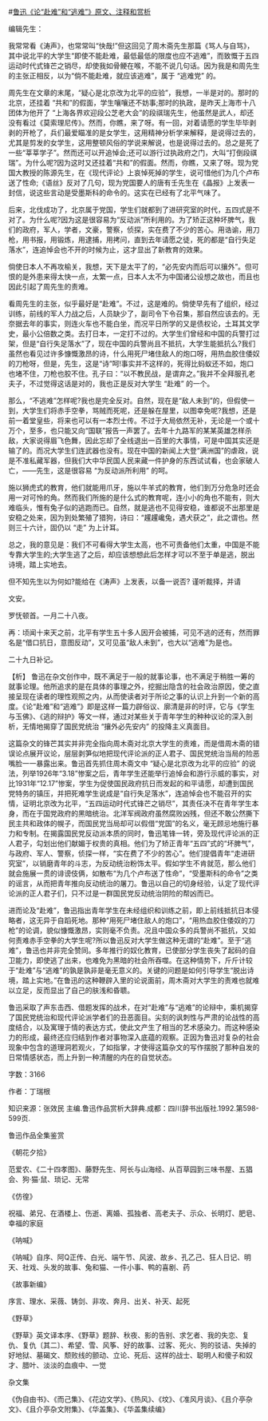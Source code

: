 #[鲁迅《论“赴难”和“逃难”》原文、注释和赏析](https://www.vrrw.net/wx/9647.html)

编辑先生：

我常常看《涛声》，也常常叫“快哉!”但这回见了周木斋先生那篇《骂人与自骂》，其中说北平的大学生“即使不能赴难，最低最低的限度也应不逃难”，而致慨于五四运动时代式锋芒之销尽，却使我如骨鲠在喉，不能不说几句话。因为我是和周先生的主张正相反，以为“倘不能赴难，就应该逃难”，属于 “逃难党” 的。

周先生在文章的末尾，“疑心是北京改为北平的应验”，我想，一半是对的。那时的北京，还挂着 “共和”的假面，学生嚷嚷还不妨事;那时的执政，是昨天上海市十八团体为他开了 “上海各界欢迎段公芝老大会”的段祺瑞先生，他虽然是武人，却还没有看过《莫索理尼传》。然而，你瞧，来了呀。有一回，对着请愿的学生毕毕剥剥的开枪了，兵们最爱瞄准的是女学生，这用精神分析学来解释，是说得过去的，尤其是剪发的女学生，这用整顿风俗的学说来解说，也是说得过去的。总之是死了一些“莘莘学子”。然而还可以开追悼会;还可以游行过执政府之门，大叫“打倒段祺瑞”。为什么呢?因为这时又还挂着“共和”的假面。然而，你瞧，又来了呀。现为党国大教授的陈源先生，在《现代评论》上哀悼死掉的学生，说可惜他们为几个卢布送了性命;《语丝》反对了几句，现为党国要人的唐有壬先生在《晶报》上发表一封信，说这些言动是受墨斯科的命令的。这实在已经有了北平气味了。

后来，北伐成功了，北京属于党国，学生们就都到了进研究室的时代，五四式是不对了。为什么呢?因为这是很容易为“反动派”所利用的。为了矫正这种坏脾气，我们的政府，军人，学者，文豪，警察，侦探，实在费了不少的苦心。用诰谕，用刀枪，用书报，用锻炼，用逮捕，用拷问，直到去年请愿之徒，死的都是“自行失足落水”，连追悼会也不开的时候为止，这才显出了新教育的效果。

倘使日本人不再攻榆关，我想，天下是太平了的，“必先安内而后可以攘外”。但可恨的是外患来得太快一点，太繁一点，日本人太不为中国诸公设想之故也，而且也因此引起了周先生的责难。

看周先生的主张，似乎最好是“赴难”。不过，这是难的。倘使早先有了组织，经过训练，前线的军人力战之后，人员缺少了，副司令下令召集，那自然应该去的。无奈据去年的事实，则连火车也不能白坐，而况平日所学的又是债权论，土耳其文学史，最小公倍数之类。去打日本，一定打不过的。大学生们曾经和中国的兵警打过架，但是“自行失足落水”了，现在中国的兵警尚且不抵抗，大学生能抵抗么?我们虽然也看见过许多慷慨激昂的诗，什么用死尸堵住敌人的炮口呀，用热血胶住倭奴的刀枪呀，但是，先生，这是“诗”呵!事实并不这样的，死得比蚂蚁还不如，炮口也堵不住，刀枪也胶不住。孔子曰：“以不教民战，是谓弃之。”我并不全拜服孔老夫子，不过觉得这话是对的，我也正是反对大学生 “赴难” 的一个。

那么，“不逃难”怎样呢?我也是完全反对。自然，现在是“敌人未到”的，但假使一到，大学生们将赤手空拳，骂贼而死呢，还是躲在屋里，以图幸免呢?我想，还是前一着堂皇些，将来也可以有一本烈士传。不过于大局依然无补，无论是一个或十万个，至多，也只能又向“国联”报告一声罢了。去年十九路军的某某英雄怎样杀敌，大家说得眉飞色舞，因此忘却了全线退出一百里的大事情，可是中国其实还是输了的。而况大学生们连武器也没有。现在中国的新闻上大登“满洲国”的虐政，说是不准私藏军器，但我们大中华民国人民来藏一件护身的东西试试看，也会家破人亡，——先生，这是很容易 “为反动派所利用” 的呵。

施以狮虎式的教育，他们就能用爪牙，施以牛羊式的教育，他们到万分危急时还会用一对可怜的角。然而我们所施的是什么式的教育呢，连小小的角也不能有，则大难临头，惟有兔子似的逃跑而已。自然，就是逃也不见得安稳，谁都说不出那里是安稳之处来，因为到处繁殖了猎狗，诗曰：“趯趯巉兔，遇犬获之”，此之谓也。然则三十六计，固仍以 “走” 为上计耳。

总之，我的意见是：我们不可看得大学生太高，也不可责备他们太重，中国是不能专靠大学生的;大学生逃了之后，却应该想想此后怎样才可以不至于单是逃，脱出诗境，踏上实地去。

但不知先生以为何如?能给在《涛声》上发表，以备一说否? 谨听裁择，并请

文安。

罗怃顿首。一月二十八夜。

再：顷闻十来天之前，北平有学生五十多人因开会被捕，可见不逃的还有，然而罪名是“借口抗日，意图反动”，又可见虽“敌人未到”，也大以“逃难”为是也。

二十九日补记。



【析】 鲁迅在杂文创作中，既不满足于一般的就事论事，也不满足于稍胜一筹的就事论理。他所追求的是在具体的事理之外，挖掘出隐含的社会政治原因，使之直接呈现在读者的理性观照之内，从而使读者对于所论之事的认识上升到一个新的高度。《论“赴难”和“逃难”》即是这样一篇力辟俗议、廓清是非的时评，它与《学生与玉佛》、《逃的辩护》等文一样，通过对某些关于青年学生的种种议论的深入剖析，无情地揭穿了国民党统治 “攘外必先安内” 的投降主义真面目。

这篇杂文的锋芒其实并非完全指向周木斋对北京大学生的责难，而是借周木斋的错误论点展开议论，层层剥笋似地把现代评论派的正人君子、国民党统治当局的险恶嘴脸一一暴露出来。鲁迅首先抓住周木斋文中 “疑心是北京改为北平的应验” 的说法，列举1926年“3.18”惨案之后，青年学生还能举行追悼会和游行示威的事实，对比1931年“12.17”惨案，学生为促使国民政府抗日而发起的和平请愿，却遭到国民党特务的镇压，并把死难学生说成是“自行失足落水”，连追悼会也不能召开的实情，证明北京改为北平，“五四运动时代式锋芒之销尽”，其责任决不在青年学生本身，而在于国党政府的黑暗统治。北洋军阀政府虽然腐败凶残，但还不敢公然撕下民主共和政体的幌子，而国民党当局却可以假借“党国”的名义，毫无顾忌地施行暴力和专制。在揭露国民党反动派本质的同时，鲁迅笔锋一转，旁及现代评论派的正人君子，勾划出他们献媚于权贵的真相。他们为了矫正青年“五四”式的“坏脾气”，与政府、军人、警察，侦探一样，“实在费了不少的苦心”。他们提倡青年“走进研究室”，以销磨青年的斗志，为反动统治粉饰太平。假如学生不肯就范，那么他们就会施展一贯的诽谤伎俩，如散布“为几个卢布送了性命”，“受墨斯科的命令”之类的谣言，从而把青年推向反动统治的屠刀。鲁迅以自己的切身经验，认定了现代评论派的正人君子们，只不过是一群国民党反动统治阴险的帮凶而已。

进而论及“赴难”，鲁迅指出青年学生在未经组织和训练之前，即上前线抵抗日本侵略者，这无异于自蹈死地。那种“用死尸堵住敌人的炮口”，“用热血胶住倭奴的刀枪”的论调，貌似慷慨激昂，实则毫不负责。况且中国众多的兵警尚不抵抗，又如何责难赤手空拳的大学生呢?所以鲁迅反对大学生做这种无谓的“赴难”。至于“逃难”，鲁迅也并非完全赞同。多年推行的奴化教育，已使部分学生丧失了起码的自卫能力，即使逃了出来，也难免为黑暗的社会所吞噬。在这种情势下，斤斤计较于“赴难”与“逃难”的孰是孰非是毫无意义的。关键的问题是如何引导学生“脱出诗境，踏上实地。”在鲁迅的这种鞭辟入里的论说面前，周木斋对大学生的责难也就难以立足，反而显出了自己的肤浅和昏聩。

鲁迅采取了声东击西、借题发挥的战术，在对“赴难”与“逃难”的论辩中，乘机揭穿了国民党统治和现代评论派学者们的丑恶面目。尖刻的讽刺性与严肃的论战性的高度结合，以及寓理于情的表达方式，使此文产生了相当的艺术感染力。而这种感染力的形成，最终还应归结到作者对事物深入底蕴的观察。正因为鲁迅对复杂的社会现象中包含的道理洞若观火，了如指掌，才使得这篇杂文的写作摆脱了那种自发的日常情感状态，而上升到一种清醒的内在的自觉状态。

字数：3166

作者：丁瑞根

知识来源：张效民 主编.鲁迅作品赏析大辞典.成都：四川辞书出版社.1992.第598-599页.

鲁迅作品全集鉴赏

《朝花夕拾》

范爱农、《二十四孝图》、藤野先生、阿长与山海经、从百草园到三味书屋、五猖会、狗·猫·鼠、琐记、无常

《仿徨》

祝福、弟兄、在酒楼上、伤逝、离婚、孤独者、高老夫子、示众、长明灯、肥皂、幸福的家庭

《呐喊》

《呐喊》自序、阿Q正传、白光、端午节、风波、故乡、孔乙己、狂人日记、明天、社戏、头发的故事、兔和猫、一件小事、鸭的喜剧、药

《故事新编》

序言、理水、采薇、铸剑、非攻、奔月、出关、补天、起死

《野草》

《野草》英文译本序、《野草》题辞、秋夜、影的告别、求乞者、我的失恋、复仇、复仇〔其二〕、希望、雪、风筝、好的故事、过客、死火、狗的驳诘、失掉的好地狱、墓碣文、颓败线的颤动、立论、死后、这样的战士、聪明人和傻子和奴才、腊叶、淡淡的血痕中、一觉

杂文集

《伪自由书》、《而己集》、《花边文学》、《热风》、《坟》、《准风月谈》、《且介亭杂文》、《且介亭杂文附集》、《华盖集》、《华盖集续编》

